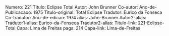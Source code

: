 Numero: 221
Titulo: Eclipse Total
Autor: John Brunner
Co-autor: 
Ano-de-Publicacaoo: 1975
Titulo-original: Total Eclipse
Tradutor: Eurico da Fonseca
Co-tradutor: 
Ano-de-edicao: 1974
alias: John-Brunner
Autor2-alias: 
Tradutor1-alias: Eurico-da-Fonseca
Tradutor2-alias: 
Titulo-link: 221-Eclipse-Total
Capa: Lima de Freitas
pags: 214
Capa-link: Lima-de-Freitas